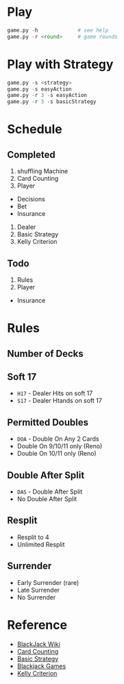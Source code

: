 # Play
```python
game.py -h             # see help
game.py -r <round>     # game rounds
```

# Play with Strategy
```python
game.py -s <strategy>
game.py -s easyAction
game.py -r 3 -s easyAction
game.py -r 3 -s basicStrategy
```

# Schedule
## Completed
1. shuffling Machine
1. Card Counting
1. Player
  - Decisions
  - Bet
  - Insurance
1. Dealer
1. Basic Strategy
1. Kelly Criterion

## Todo
1. Rules
1. Player
  - Insurance

# Rules
## Number of Decks
## Soft 17
- `H17` - Dealer Hits on soft 17
- `S17` - Dealer Htands on soft 17

## Permitted Doubles
- `DOA` - Double On Any 2 Cards
- Double On 9/10/11 only (Reno)
- Double On 10/11 only (Reno)

## Double After Split
- `DAS` - Double After Split
- No Double After Split

## Resplit
- Resplit to 4
- Unlimited Resplit

## Surrender
- Early Surrender (rare)
- Late Surrender
- No Surrender

# Reference
- [BlackJack Wiki](https://en.wikipedia.org/wiki/Blackjack#Rules_of_play_at_casinos)
- [Card Counting](https://en.wikipedia.org/wiki/Card_counting)
- [Basic Strategy](https://www.blackjackinfo.com/blackjack-basic-strategy-engine/?numdecks=8&soft17=h17&dbl=all&das=yes&surr=es&peek=yes)
- [Blackjack Games](http://wizardofodds.com/play/blackjack/)
- [Kelly Criterion](https://en.wikipedia.org/wiki/Kelly_criterion)
